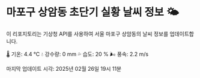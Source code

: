 
# 마포구 상암동 초단기 실황 날씨 정보 🌤️

이 리포지토리는 기상청 API를 사용하여 서울 마포구 상암동의 날씨 정보를 업데이트합니다. 

🌡️ 기온: 4.4 ℃
💧 강수량: 0 mm
💦 습도: 20 %
🌬️ 풍속: 2.2 m/s

마지막 업데이트 시각: 2025년 02월 26일 19시 11분    
